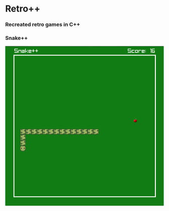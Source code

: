 # Retro++
### Recreated retro games in C++

### Snake++
![Game Preview](assets/gamePreview.png "Game Preview") 